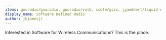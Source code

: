 ```yaml
---
items: gnuradio/gnuradio, gnuradio/volk, csete/gqrx, jgaeddert/liquid-dsp, miek/inspectrum, kpreid/shinysdr, RangeNetworks/openbts, srsLTE/srsUE, xmikos/qspectrumanalyzer, cjcliffe/CubicSDR, jopohl/urh, https://www.youtube.com/embed/kWfU1G3Jq4w
display_name: Software Defined Radio
author: jbjonesjr
---
```

Interested in Software for Wireless Communications? This is the place.
